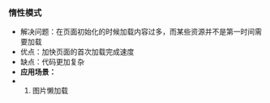 ### 惰性模式
* 解决问题：在页面初始化的时候加载内容过多，而某些资源并不是第一时间需要加载
* 优点：加快页面的首次加载完成速度
* 缺点：代码更加复杂
* **应用场景：**
* 1. 图片懒加载